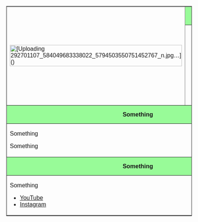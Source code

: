 <!DOCTYPE html>
<html>
<head>
    <title>Title</title>
</head>
<body style="font-family:Arial;">
    <center>
    <table width="700px" border="1">
        <tr>
            <td rowspan="2">
                <img src="Image name.file type" alt="[Uploading 292701107_584049683338022_5794503550751452767_n.jpg…]()
" width="100%">
            </td>
            <th width="500px" height="50px" bgcolor="PaleGreen">Student Information</th>
        </tr>
        <tr>
            <td>
                <ul>
                    <li>Name : Rolando M. Melecio Jr</li>
                    <li>Birth Date : December 1, 1999</li>
                    <li>Birth Place : Brgy: Santor Tanauan City</li>
                    <li>Hobby : Drawing/Driving/Wacthing Movie</li>
                    <li>Religion : apostolic</li>
                </ul>
            </td>
        </tr>
        <tr>
            <th colspan="2" height="50px" bgcolor="PaleGreen">Something</th>
        </tr>
        <tr>
            <td colspan="2">
                <p>Something</p>
                <p>Something</p>
            </td>
        </tr>
        <tr>
            <th colspan="2" height="50px" bgcolor="PaleGreen">Something</th>
        </tr>
        <tr>
            <td colspan="2">
                <p>Something</p>
                <ul>
                    <li><a href="https://www.youtube.com">YouTube</a></li>
                    <li><a href="https://www.instagram.com">Instagram</a></li>
                </ul>
            </td>
        </tr>
    </table>
    </center>
</body>
</html>
